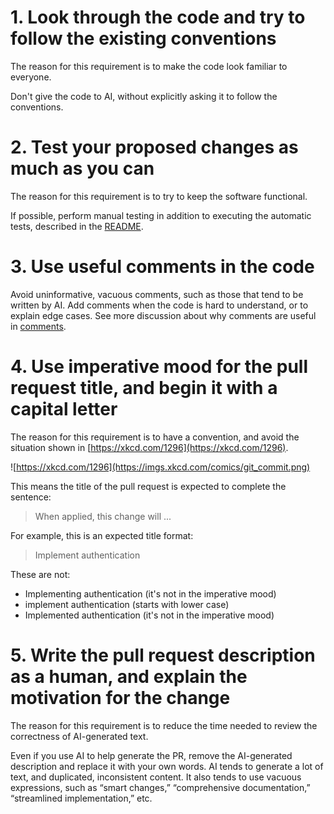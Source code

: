 # 1. Look through the code and try to follow the existing conventions

  The reason for this requirement is to make the code look familiar to everyone.

  Don't give the code to AI, without explicitly asking it to follow the conventions.

# 2. Test your proposed changes as much as you can

   The reason for this requirement is to try to keep the software functional.

   If possible, perform manual testing in addition to executing the automatic tests, described in the [README](./README.md#running-tests).

# 3. Use useful comments in the code

   Avoid uninformative, vacuous comments, such as those that tend to be written by AI.
   Add comments when the code is hard to understand, or to explain edge cases.
   See more discussion about why comments are useful in [comments](https://github.com/johnousterhout/aposd-vs-clean-code?tab=readme-ov-file#comments).

# 4. Use imperative mood for the pull request title, and begin it with a capital letter

   The reason for this requirement is to have a convention, and avoid the situation shown in [https://xkcd.com/1296](https://xkcd.com/1296).

   ![https://xkcd.com/1296](https://imgs.xkcd.com/comics/git_commit.png)

   This means the title of the pull request is expected to complete the sentence:

   > When applied, this change will ...

   For example, this is an expected title format:

   > Implement authentication

   These are not:

   - Implementing authentication (it's not in the imperative mood)
   - implement authentication (starts with lower case)
   - Implemented authentication (it's not in the imperative mood)

# 5. Write the pull request description as a human, and explain the motivation for the change

   The reason for this requirement is to reduce the time needed to review the correctness of AI-generated text.

   Even if you use AI to help generate the PR, remove the AI-generated description and replace it with your own words.
   AI tends to generate a lot of text, and duplicated, inconsistent content.
   It also tends to use vacuous expressions, such as “smart changes,” “comprehensive documentation,” “streamlined implementation,” etc.

